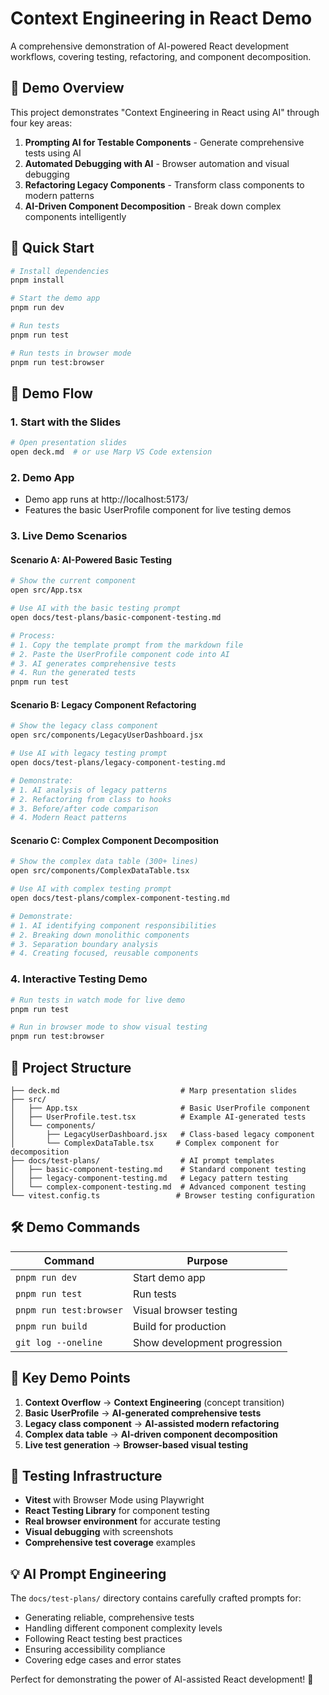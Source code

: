 # Context Engineering in React Demo

A comprehensive demonstration of AI-powered React development workflows, covering testing, refactoring, and component decomposition.

## 🎯 Demo Overview

This project demonstrates "Context Engineering in React using AI" through four key areas:

1. **Prompting AI for Testable Components** - Generate comprehensive tests using AI
2. **Automated Debugging with AI** - Browser automation and visual debugging  
3. **Refactoring Legacy Components** - Transform class components to modern patterns
4. **AI-Driven Component Decomposition** - Break down complex components intelligently

## 🚀 Quick Start

```bash
# Install dependencies
pnpm install

# Start the demo app
pnpm run dev

# Run tests
pnpm run test

# Run tests in browser mode
pnpm run test:browser
```

## 🎪 Demo Flow

### 1. **Start with the Slides**
```bash
# Open presentation slides
open deck.md  # or use Marp VS Code extension
```

### 2. **Demo App**
- Demo app runs at http://localhost:5173/
- Features the basic UserProfile component for live testing demos

### 3. **Live Demo Scenarios**

#### **Scenario A: AI-Powered Basic Testing**
```bash
# Show the current component
open src/App.tsx

# Use AI with the basic testing prompt
open docs/test-plans/basic-component-testing.md

# Process:
# 1. Copy the template prompt from the markdown file
# 2. Paste the UserProfile component code into AI
# 3. AI generates comprehensive tests
# 4. Run the generated tests
pnpm run test
```

#### **Scenario B: Legacy Component Refactoring**
```bash
# Show the legacy class component
open src/components/LegacyUserDashboard.jsx

# Use AI with legacy testing prompt
open docs/test-plans/legacy-component-testing.md

# Demonstrate:
# 1. AI analysis of legacy patterns
# 2. Refactoring from class to hooks
# 3. Before/after code comparison
# 4. Modern React patterns
```

#### **Scenario C: Complex Component Decomposition**
```bash
# Show the complex data table (300+ lines)
open src/components/ComplexDataTable.tsx

# Use AI with complex testing prompt  
open docs/test-plans/complex-component-testing.md

# Demonstrate:
# 1. AI identifying component responsibilities
# 2. Breaking down monolithic components
# 3. Separation boundary analysis
# 4. Creating focused, reusable components
```

### 4. **Interactive Testing Demo**
```bash
# Run tests in watch mode for live demo
pnpm run test

# Run in browser mode to show visual testing
pnpm run test:browser
```

## 📁 Project Structure

```
├── deck.md                           # Marp presentation slides
├── src/
│   ├── App.tsx                       # Basic UserProfile component
│   ├── UserProfile.test.tsx          # Example AI-generated tests
│   └── components/
│       ├── LegacyUserDashboard.jsx   # Class-based legacy component
│       └── ComplexDataTable.tsx     # Complex component for decomposition
├── docs/test-plans/                  # AI prompt templates
│   ├── basic-component-testing.md    # Standard component testing
│   ├── legacy-component-testing.md   # Legacy pattern testing
│   └── complex-component-testing.md  # Advanced component testing
└── vitest.config.ts                 # Browser testing configuration
```

## 🛠 Demo Commands

| Command | Purpose |
|---------|---------|
| `pnpm run dev` | Start demo app |
| `pnpm run test` | Run tests |
| `pnpm run test:browser` | Visual browser testing |
| `pnpm run build` | Build for production |
| `git log --oneline` | Show development progression |

## 🎯 Key Demo Points

1. **Context Overflow** → **Context Engineering** (concept transition)
2. **Basic UserProfile** → **AI-generated comprehensive tests**
3. **Legacy class component** → **AI-assisted modern refactoring**
4. **Complex data table** → **AI-driven component decomposition**
5. **Live test generation** → **Browser-based visual testing**

## 🧪 Testing Infrastructure

- **Vitest** with Browser Mode using Playwright
- **React Testing Library** for component testing
- **Real browser environment** for accurate testing
- **Visual debugging** with screenshots
- **Comprehensive test coverage** examples

## 💡 AI Prompt Engineering

The `docs/test-plans/` directory contains carefully crafted prompts for:
- Generating reliable, comprehensive tests
- Handling different component complexity levels
- Following React testing best practices
- Ensuring accessibility compliance
- Covering edge cases and error states

Perfect for demonstrating the power of AI-assisted React development! 🚀
```
